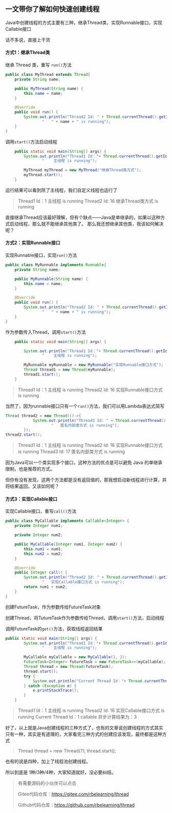 ## 一文带你了解如何快速创建线程

Java中创建线程的方式主要有三种，继承Thread类，实现Runnable接口，实现Callable接口

话不多说，直接上干货

#### 方式1：继承Thread类

继承 Thread 类，重写 `run()`方法

```java
public class MyThread extends Thread{
    private String name;

    public MyThread(String name) {
        this.name = name;
    }

    @Override
    public void run() {
        System.out.println("Thread2 Id: " + Thread.currentThread().getId()+
                "   " + name + " is running");
    }
}
```

调用`start()`方法启动线程

```java
    public static void main(String[] args) {
        System.out.println("Thread1 Id："+ Thread.currentThread().getId() +
                "    主线程 is running");

        MyThread myThread = new MyThread("继承Thread类方式");
        myThread.start();
    }
```

运行结果可以看到除了主线程，我们自定义线程也运行了

> Thread1 Id：1    主线程 is running
> Thread2 Id: 16   继承Thread类方式 is running

直接继承Thread应该最好理解，但有个缺点——Java是单继承的，如果以这种方式启动线程，那么就不能继承其他类了。	那么我还想继承其他类，我该如何解决呢？



#### 方式2：实现Runnable接口

实现Runnable接口，实现`run()`方法

```java
public class MyRunnable implements Runnable{
    private String name;

    public MyRunnable(String name) {
        this.name = name;
    }

    @Override
    public void run() {
        System.out.println("Thread2 Id: " + Thread.currentThread().getId()+
                "   " + name + " is running");
    }
}
```

作为参数传入Thread，调用`start()`方法

```java
    public static void main(String[] args) {

        System.out.println("Thread1 Id："+ Thread.currentThread().getId() +
                "    主线程 is running");

        MyRunnable myRunnable = new MyRunnable("实现Runnable接口方式");
        Thread thread1 = new Thread(myRunnable);
        thread1.start();
    }
```

> Thread1 Id：1    主线程 is running
> Thread2 Id: 16   实现Runnable接口方式 is running

当然了，因为runnable接口只有一个`run()`方法，我们可以用Lambda表达式简写

```java
Thread thread2 = new Thread(()->{
            System.out.println("Thread3 Id: " + Thread.currentThread().getId()+
                    "   匿名内部类方式 is running");
        });
thread2.start();
```

> Thread1 Id：1    主线程 is running
> Thread2 Id: 16   实现Runnable接口方式 is running
> Thread3 Id: 17   匿名内部类方式 is running

因为Java可以一个类实现多个接口，这种方法的优点是可以避免 Java 的单继承限制，也是推荐的方式。

但你有没有发现，这两个方法都是没有返回值的，那我想启动新线程进行计算，并将结果返回，又该如何呢？



#### 方式3：实现Callable接口

实现Callable接口，重写`call()`方法

```java
public class MyCallable implements Callable<Integer> {
    private Integer num1;

    private Integer num2;

    public MyCallable(Integer num1, Integer num2) {
        this.num1 = num1;
        this.num2 = num2;
    }

    @Override
    public Integer call() {
        System.out.println("Thread2 Id: " + Thread.currentThread().getId()+
                "   实现Callable接口方式 is running");
        return num1 + num2;
    }
}
```

创建FutureTask，作为参数传给FutureTask对象

创建Thread，将TutureTask作为参数传给Thread，调用`start()`方法，启动线程

调用FutureTask的`get()`方法，获取线程返回结果

```java
public static void main(String[] args) {
        System.out.println("Thread1 Id："+ Thread.currentThread().getId() +
                "    主线程 is running");

        MyCallable myCallable = new MyCallable(1, 2);
        FutureTask<Integer> futureTask = new FutureTask<>(myCallable);
        Thread thread = new Thread(futureTask);
        thread.start();
        try {
            System.out.println("Current Thread Id："+ Thread.currentThread().getId() +"   callable 异步计算结果为：" + futureTask.get());
        } catch (Exception e) {
            e.printStackTrace();
        }
    }
```

> Thread1 Id：1    主线程 is running
> Thread2 Id: 16   实现Callable接口方式 is running
> Current Thread Id：1   callable 异步计算结果为：3



好了，以上就是Java创建线程的三种方式了，也有的文章说创建线程的方式其实只有一种，其实是有道理的，大家看完三种方式的创建应该发现，最终都是这种方式

> Thread thread = new Thread(?);
> thread.start();

也有的说是四种，加上了线程池创建线程。

所以到底是 1种/3种/4种，大家知道就好，没必要纠结。



> 有需要源码的小伙伴可以点击
>
> Gitee代码仓库：https://gitee.com/rbelearning/thread
>
> Github代码仓库：https://github.com/rbelearning/thread

